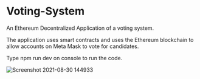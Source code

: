 # Voting-System

An Ethereum Decentralized Application of a voting system. 

The application uses smart contracts and uses the Ethereum blockchain to allow accounts on Meta Mask to vote for candidates.

Type npm run dev on console to run the code.

![Screenshot 2021-08-30 144933](https://user-images.githubusercontent.com/60553787/131410146-90990295-6619-48fe-935e-d5e4f2df633b.png)


